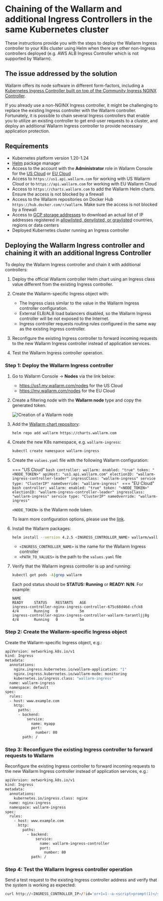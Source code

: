 # Chaining of the Wallarm and additional Ingress Controllers in the same Kubernetes cluster

These instructions provide you with the steps to deploy the Wallarm Ingress controller to your K8s cluster using Helm when there are other non-Ingress controllers deployed (e.g. AWS ALB Ingress Controller which is not supported by Wallarm).

## The issue addressed by the solution

Wallarm offers its node software in different form-factors, including a [Kubernetes Ingress Controller built on top of the Community Ingress NGINX Controller](installation-kubernetes-en.md).

If you already use a non-NGINX Ingress controller, it might be challenging to replace the existing Ingress controller with the Wallarm controller. Fortunately, it is possible to chain several Ingress controllers that enable you to utilize an existing controller to get end-user requests to a cluster, and deploy an additional Wallarm Ingress controller to provide necessary application protection.

## Requirements

* Kubernetes platform version 1.20-1.24
* [Helm](https://helm.sh/) package manager
* Access to the account with the **Administrator** role in Wallarm Console for the [US Cloud](https://us1.my.wallarm.com/) or [EU Cloud](https://my.wallarm.com/)
* Access to `https://us1.api.wallarm.com` for working with US Wallarm Cloud or to `https://api.wallarm.com` for working with EU Wallarm Cloud
* Access to `https://charts.wallarm.com` to add the Wallarm Helm charts. Ensure the access is not blocked by a firewall
* Access to the Wallarm repositories on Docker Hub `https://hub.docker.com/r/wallarm`. Make sure the access is not blocked by a firewall
* Access to [GCP storage addresses](https://www.gstatic.com/ipranges/goog.json) to download an actual list of IP addresses registered in [allowlisted, denylisted, or graylisted](../user-guides/ip-lists/overview.md) countries, regions or data centers
* Deployed Kubernetes cluster running an Ingress controller

## Deploying the Wallarm Ingress controller and chaining it with an additional Ingress Controller

To deploy the Wallarm Ingress controller and chain it with additional controllers:

1. Deploy the official Wallarm controller Helm chart using an Ingress class value different from the existing Ingress controller.
1. Create the Wallarm-specific Ingress object with:

    * The Ingress class similar to the value in the Wallarm Ingress controller configuration.
    * External ELB/ALB load balancers disabled, so the Wallarm Ingress controller will be not exposed to the Internet.
    * Ingress controller requests routing rules configured in the same way as the existing Ingress controller.
1. Reconfigure the existing Ingress controller to forward incoming requests to the new Wallarm Ingress controller instead of application services.
1. Test the Wallarm Ingress controller operation.

### Step 1: Deploy the Wallarm Ingress controller

1. Go to Wallarm Console → **Nodes** via the link below:
    * https://us1.my.wallarm.com/nodes for the US Cloud
    * https://my.wallarm.com/nodes for the EU Cloud
1. Create a filtering node with the **Wallarm node** type and copy the generated token.
    
    ![!Creation of a Wallarm node](../images/user-guides/nodes/create-wallarm-node-name-specified.png)
1. Add the [Wallarm chart repository](https://charts.wallarm.com/):
    ```
    helm repo add wallarm https://charts.wallarm.com
    ```
1. Create the new K8s namespace, e.g. `wallarm-ingress`:

    ```bash
    kubectl create namespace wallarm-ingress
    ```
1. Create the `values.yaml` file with the following Wallarm configuration:

    === "US Cloud"
        ```bash
        controller:
          wallarm:
            enabled: "true"
            token: "<NODE_TOKEN>"
            apiHost: "us1.api.wallarm.com"
          electionID: "wallarm-ingress-controller-leader"
          ingressClass: "wallarm-ingress"
          service
            type: "ClusterIP"
        nameOverride: "wallarm-ingress"
        ```
    === "EU Cloud"
        ```bash
        controller:
          wallarm:
            enabled: "true"
            token: "<NODE_TOKEN>"
          electionID: "wallarm-ingress-controller-leader"
          ingressClass: "wallarm-ingress"
          service
            type: "ClusterIP"
        nameOverride: "wallarm-ingress"
        ```    
    
    `<NODE_TOKEN>` is the Wallarm node token.

    To learn more configuration options, please use the [link](configure-kubernetes-en.md).
1. Install the Wallarm packages:

    ``` bash
    helm install --version 4.2.5 <INGRESS_CONTROLLER_NAME> wallarm/wallarm-ingress -n wallarm-ingress -f <PATH_TO_VALUES>
    ```

    * `<INGRESS_CONTROLLER_NAME>` is the name for the Wallarm Ingress controller
    * `<PATH_TO_VALUES>` is the path to the `values.yaml` file
1. Verify that the Wallarm ingress controller is up and running: 

    ```bash
    kubectl get pods -A|grep wallarm
    ```

    Each pod status should be **STATUS: Running** or **READY: N/N**. For example:

    ```
    NAME                                                              READY     STATUS    RESTARTS   AGE
    ingress-controller-nginx-ingress-controller-675c68d46d-cfck8      4/4       Running   0          5m
    ingress-controller-nginx-ingress-controller-wallarm-tarantljj8g   4/4       Running   0          5m
    ```

### Step 2: Create the Wallarm-specific Ingress object

Create the Wallarm-specific Ingress object, e.g.:

```bash
apiVersion: networking.k8s.io/v1
kind: Ingress
metadata:
  annotations:
    nginx.ingress.kubernetes.io/wallarm-application: "1"
    nginx.ingress.kubernetes.io/wallarm-mode: monitoring
    kubernetes.io/ingress.class: "wallarm-ingress"
  name: wallarm-ingress
  namespace: default
spec:
  rules:
  - host: www.example.com
    http:
      paths:
      - backend:
          service:
            name: myapp
            port:
              number: 80
        path: /
```

### Step 3: Reconfigure the existing Ingress controller to forward requests to Wallarm

Reconfigure the existing Ingress controller to forward incoming requests to the new Wallarm Ingress controller instead of application services, e.g.:

```bash
apiVersion: networking.k8s.io/v1
kind: Ingress
metadata:
  annotations:
    kubernetes.io/ingress.class: nginx
  name: nginx-ingress
  namespace: wallarm-ingress
spec:
  rules:
    - host: www.example.com
      http:
        paths:
          - backend:
              service:
                name: wallarm-ingress-controller
                port:
                  number: 80
            path: /
```

### Step 4: Test the Wallarm Ingress controller operation

Send a test request to the existing Ingress controller address and verify that the system is working as expected:

```bash
curl http://<INGRESS_CONTROLLER_IP>/?id='or+1=1--a-<script>prompt(1)</script>'
```

